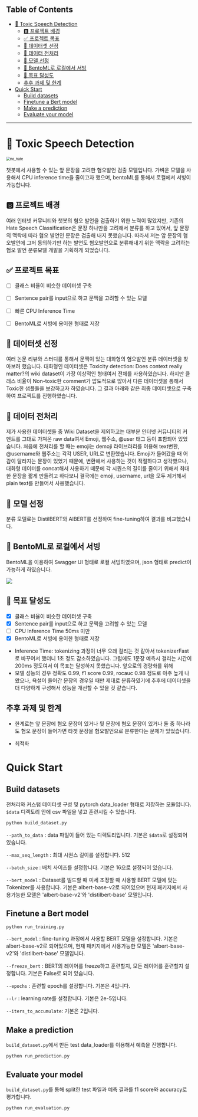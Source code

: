 ## Table of Contents

- [👿 Toxic Speech Detection](https://github.com/terri1102/toxic_speech_detection/tree/master/README.md#23)
  * [🅱️ 프로젝트 배경](https://github.com/terri1102/toxic_speech_detection/tree/master/README.md#30)
  * [✅ 프로젝트 목표](https://github.com/terri1102/toxic_speech_detection/tree/master/README.md#36)
  * [📁 데이터셋 선정](https://github.com/terri1102/toxic_speech_detection/tree/master/README.md#48)
  * [🧹 데이터 전처리](https://github.com/terri1102/toxic_speech_detection/tree/master/README.md#54)
  * [🤖 모델 선정](https://github.com/terri1102/toxic_speech_detection/tree/master/README.md#61)
  * [🍱 BentoML로 로컬에서 서빙](https://github.com/terri1102/toxic_speech_detection/tree/master/README.md#67)
  * [🎯 목표 달성도](https://github.com/terri1102/toxic_speech_detection/tree/master/README.md#75)
  * [추후 과제 및 한계](https://github.com/terri1102/toxic_speech_detection/tree/master/README.md#86)
- [Quick Start](#quick-start)
  * [Build datasets](#build-datasets)
  * [Finetune a Bert model](#finetune-a-bert-model)
  * [Make a prediction](#make-a-prediction)
  * [Evaluate your model](#evaluate-your-model)


---



# 👿 Toxic Speech Detection
<img src="https://github.com/terri1102/terri1102.github.io/blob/master/assets/images/no-hate-2019922_1920.jpg?raw=true" alt="no_hate" style="zoom:67%;" />

챗봇에서 사용할 수 있는 앞 문장을 고려한 혐오발언 검출 모델입니다. 가벼운 모델을 사용해서 CPU inference time을 줄이고자 했으며, bentoML를 통해서 로컬에서 서빙이 가능합니다.



## 🅱️ 프로젝트 배경

여러 인터넷 커뮤니티와 챗봇의 혐오 발언을 검출하기 위한 노력이 많았지만, 기존의 Hate Speech Classification은 문장 하나만을 고려해서 분류를 하고 있어서, 앞 문장의 맥락에 따라 혐오 발언인 문장은 검출해 내지 못했습니다. 따라서 저는 앞 문장의 혐오발언에 그저 동의하기만 하는 발언도 혐오발언으로 분류해내기 위한 맥락을 고려하는 혐오 발언 분류모델 개발을 기획하게 되었습니다.



## ✅ 프로젝트 목표

- [ ] 클래스 비율이 비슷한 데이터셋 구축

- [ ] Sentence pair를 input으로 하고 문맥을 고려할 수 있는 모델

- [ ] 빠른 CPU Inference Time 

- [ ] BentoML로 서빙에 용이한 형태로 저장

  

## 📁 데이터셋 선정

여러 논문 리뷰와 스터디를 통해서 문맥이 있는 대화형의 혐오발언 분류 데이터셋을 찾아보려 했습니다. 대화형인 데이터셋은 Toxicity detection: Does context really matter?의 wiki dataset이 가장 이상적인 형태여서 전체를 사용하였습니다. 하지만 클래스 비율이 Non-toxic한 comment가 압도적으로 많아서 다른 데이터셋을 통해서 Toxic한 샘플들을 보강하고자 하였습니다. 그 결과 아래와 같은 최종 데이터셋으로 구축하여 프로젝트를 진행하였습니다. 



## 🧹 데이터 전처리

제가 사용한 데이터셋들 중 Wiki Dataset을 제외하고는 대부분 인터넷 커뮤니티의 커멘트를 그대로 가져온 raw data여서 Emoji, 웹주소, @user 태그 등이 포함되어 있었습니다. 처음에 전처리를 할 때는 emoji는 demoji 라이브러리를 이용해 text변환, @username와 웹주소는 각각 USER, URL로 변환했습니다.
Emoji가 들어갔을 때 어감이 달라지는 문장이 있었기 때문에, 변환해서 사용하는 것이 적절하다고 생각했으나, 대화형 데이터를 concat해서 사용하기 때문에 각 시퀀스의 길이를 줄이기 위해서 최대한 문장을 짧게 만들려고 하다보니 결국에는 emoji, username, url을 모두 제거해서 plain text를 만들어서 사용했습니다.



## 🤖 모델 선정

분류 모델로는 DistilBERT와 AlBERT를 선정하여 fine-tuning하여 결과를 비교했습니다.



## 🍱 BentoML로 로컬에서 서빙

BentoML을 이용하여 Swagger UI 형태로 로컬 서빙하였으며, json 형태로 predict이 가능하게 하였습니다.

![](https://s3.us-west-2.amazonaws.com/secure.notion-static.com/df1ee646-69f2-4560-9cf1-edffa58cc46f/bentoml_demo.gif?X-Amz-Algorithm=AWS4-HMAC-SHA256&X-Amz-Credential=AKIAT73L2G45O3KS52Y5%2F20210821%2Fus-west-2%2Fs3%2Faws4_request&X-Amz-Date=20210821T065106Z&X-Amz-Expires=86400&X-Amz-Signature=81200d458a714324f0fc8f807145b3c83b0e170625b88e2fb0fdee462c8f4757&X-Amz-SignedHeaders=host&response-content-disposition=filename%20%3D%22bentoml_demo.gif%22)



## 🎯 목표 달성도

- [x]  클래스 비율이 비슷한 데이터셋 구축
- [x]  Sentence pair를 input으로 하고 문맥을 고려할 수 있는 모델
- [ ]  CPU Inference Time 50ms 미만
- [x]  BentoML로 서빙에 용이한 형태로 저장
- Inference Time: tokenizing 과정이 너무 오래 걸리는 것 같아서 tokenizerFast로 바꾸어서 했더니 1초 정도 감소하였습니다. 그럼에도 1문장 예측시 걸리는 시간이 200ms 정도여서 이 목표는 달성하지 못했습니다. 앞으로의 경량화를 위해
- 모델 성능의 경우 정확도 0.99, f1 score 0.99, rocauc 0.98 정도로 아주 높게 나왔으나, 욕설이 들어간 문장의 경우일 때만 제대로 분류하였기에 추후에 데이터셋을 더 다양하게 구성해서 성능을 개선할 수 있을 것 같습니다.



## 추후 과제 및 한계

- 한계로는 앞 문장에 혐오 문장이 있거나 뒷 문장에 혐오 문장이 있거나 둘 중 하나라도 혐오 문장이 들어가면 타겟 문장을 혐오발언으로 분류한다는 문제가 있었습니다.

- 최적화



# Quick Start

## Build datasets
전처리와 커스텀 데이터셋 구성 및 pytorch data_loader 형태로 저장하는 모듈입니다. `$data` 디렉토리 안에 csv 파일을 넣고 훈련시킬 수 있습니다.
```bash
python build_dataset.py 
```

`--path_to_data` : data 파일이 들어 있는 디렉토리입니다. 기본은 `$data`로 설정되어 있습니다.

`--max_seq_length` : 최대 시퀀스 길이를 설정합니다. 512

`--batch_size` : 배치 사이즈를 설정합니다. 기본은 16으로 설정되어 있습니다. 

`--bert_model` : Dataset를 빌드할 때 미세 조정할 때 사용할 BERT 모델에 맞는 Tokenizer를 사용합니다. 기본은 albert-base-v2로 되어있으며 현재 패키지에서 사용가능한 모델은 'albert-base-v2'와 'distilbert-base' 모델입니다. 



## Finetune a Bert model

```
python run_training.py
```

`--bert_model` : fine-tuning 과정에서 사용할 BERT 모델을 설정합니다. 기본은 albert-base-v2로 되어있으며, 현재 패키지에서 사용가능한 모델은 'albert-base-v2'와 'distilbert-base' 모델입니다. 

`--freeze_bert` : BERT의 레이어를 freeze하고 훈련할지, 모든 레이어를 훈련할지 설정합니다. 기본은 False로 되어 있습니다.

`--epochs` : 훈련할 epoch를 설정합니다. 기본은 4입니다.

`--lr` : learning rate를 설정합니다. 기본은 2e-5입니다.

`--iters_to_accumulate`: 기본은 2입니다.



## Make a prediction

`build_dataset.py`에서 만든 test data_loader를 이용해서 예측을 진행합니다. 
```bash
python run_prediction.py
```



## Evaluate your model

`build_dataset.py`를 통해 split한 test 파일과 예측 결과를 f1 score와 accuracy로 평가합니다.
```bash
python run_evaluation.py
```

